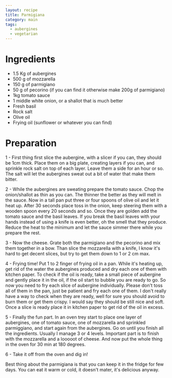 ```yaml
---
layout: recipe
title: Parmigiana
category: main
tags:
  - aubergines
  - vegetarian
---
```


# Ingredients
- 1.5 Kg of aubergines
- 500 g of mozzarella
- 150 g of parmigiano
- 50 g of pecorino (if you can find it otherwise make 200g of parmigiano)
- 1kg tomato sauce
- 1 middle white onion, or a shallot that is much better
- Fresh basil
- Rock salt
- Olive oil
- Frying oil (sunflower or whatever you can find)

# Preparation
1 - First thing first slice the aubergine, with a slicer if you can, they should be 1cm thick. Place them on a big plate, creating layers if you can, and sprinkle rock salt on top of each layer. Leave them a side for an hour or so. The salt will let the aubergines sweat out a bit of water that make them bitter.

2 - While the aubergines are sweating prepare the tomato sauce. Chop the onion/shallot as thin as you can. The thinner the better as they will melt in the sauce. Now in a tall pan put three or four spoons of olive oil and let it heat up. After 30 seconds place toss in the onion, keep steering them with a wooden spoon every 20 seconds and so. Once they are golden add the tomato sauce and the basil leaves. If you break the basil leaves with your hands instead of using a knife is even better, oh the smell that they produce.  Reduce the heat to the minimum and let the sauce simmer there while you prepare the rest.

3 - Now the cheese. Grate both the parmigiano and the pecorino and mix them together in a bow. Than slice the mozzarella with a knife, I know it's hard to get decent slices, but try to get them down to 1 or 2 cm max.

4 - Frying time! Put 1 to 2 finger of frying oil in a pan. While it's heating up, get rid of the water the aubergines produced and dry each one of them with kitchen paper. To check if the oil is ready, take a small piece of aubergine and gently place it in the oil, if the oil start to bubble you are ready to go. So now you need to fry each slice of aubergine individually. Please don't toss all of them in the pan, just be patient and fry each one of them. I don't really have a way to check when they are ready, well for sure you should avoid to burn them or get them crispy. I would say they should be still nice and soft. Once a slice is ready place it in kitchen paper to get rid of the oil in excess.

5 - Finally the fun part. In an oven trey start to place one layer of aubergines, one of tomato sauce, one of mozzarella and sprinkled parmiggiano, and start again from the aubergines. Go on until you finish all the ingredients. Usually I manage 3 or 4 levels. Important part is to finish with the mozzarella and a looooot of cheese.  And now put the whole thing in the oven for 30 min at 180 degrees.

6 - Take it off from the oven and dig in!

Best thing about the parmigiana is that you can keep it in the fridge for few days. You can eat it warm or cold, it doesn't mater, it's delicious anyway.
